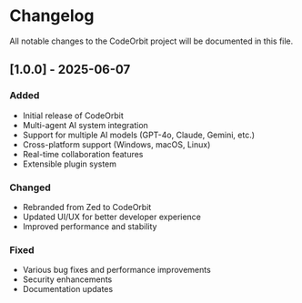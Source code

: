 # Changelog

All notable changes to the CodeOrbit project will be documented in this file.

## [1.0.0] - 2025-06-07

### Added
- Initial release of CodeOrbit
- Multi-agent AI system integration
- Support for multiple AI models (GPT-4o, Claude, Gemini, etc.)
- Cross-platform support (Windows, macOS, Linux)
- Real-time collaboration features
- Extensible plugin system

### Changed
- Rebranded from Zed to CodeOrbit
- Updated UI/UX for better developer experience
- Improved performance and stability

### Fixed
- Various bug fixes and performance improvements
- Security enhancements
- Documentation updates
